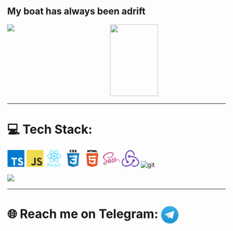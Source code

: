 <h2 align="left">My boat has always been adrift</h2>
<img align="left" width="47%" src="https://github-readme-stats.vercel.app/api?username=enamoredevil&show_icons=true&theme=radical" />
<img height="165px" width="47%" src="https://github-readme-streak-stats.herokuapp.com/?user=enamoredevil&theme=radical&hide_border=false" />


---

<h1>💻 Tech Stack:</h1>
<p align="left"> 
  <img src="https://raw.githubusercontent.com/devicons/devicon/master/icons/typescript/typescript-original.svg" alt="typescript" width="40" height="40"/>
<img src="https://raw.githubusercontent.com/devicons/devicon/master/icons/javascript/javascript-original.svg" alt="javascript" width="40" height="40"/>
<img src="https://raw.githubusercontent.com/devicons/devicon/master/icons/react/react-original-wordmark.svg" alt="react" width="40" height="40"/>
<img src="https://raw.githubusercontent.com/devicons/devicon/master/icons/css3/css3-original-wordmark.svg" alt="css3" width="40" height="40"/>
<img src="https://raw.githubusercontent.com/devicons/devicon/master/icons/html5/html5-original-wordmark.svg" alt="html5" width="40" height="40"/>
<img src="https://raw.githubusercontent.com/devicons/devicon/master/icons/sass/sass-original.svg" alt="sass" width="40" height="40"/>
<img src="https://raw.githubusercontent.com/devicons/devicon/master/icons/redux/redux-original.svg" alt="redux" width="40" height="40"/>
<img src="https://www.vectorlogo.zone/logos/git-scm/git-scm-icon.svg" alt="git" width="40" height="40"/>
</p>
<img width="50%" src="https://github-readme-stats.vercel.app/api/top-langs/?username=enamoredevil&layout=compact" />

---

<h1 align="left">🌐 Reach me on Telegram: <a href="https://t.me/chemical_dysprosium" target="_blank"><img align="center" src="Telegram_logo.svg" alt="telegram" height="40" width="40" /></a></h1>

